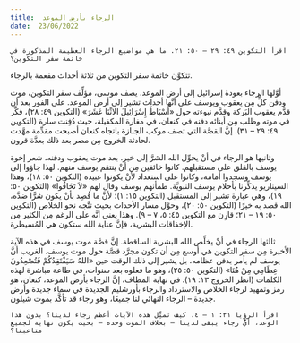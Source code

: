 ```yaml
---
title:  الرجاء بأرض الموعد
date:  23/06/2022
---
```


`اقرأ التكوين ٤٩: ٢٩ – ٥٠: ٢١. ما هي مواضيع الرجاء العظيمة المذكورة في خاتمة سفر التكوين؟`

تتكوَّن خاتمة سفر التكوين من ثلاثة أحداث مفعمة بالرجاء.

أوَّلها الرجاء بعودة إسرائيل إلى أرض الموعد. يصف موسى، مؤلِّف سفر التكوين، موت ودفن كلٍّ مِن يعقوب ويوسف على أنَّها أحداث تشير إلى أرض الموعد. على الفور بعد أن قدَّم يعقوب البَركة وقدَّم نبوءته حول «أَسْبَاطُ إِسْرَائِيلَ الاثْنَا عَشَرَ» (التكوين ٤٩: ٢٨)، فكَّر في موته وطلب مِن أبنائه دفنه في كنعان، في مغارة المكفيلة، حيث دُفِنت سارة (التكوين ٤٩: ٢٩ – ٣١). إنَّ القصَّة التي تصف موكب الجنازة باتجاه كنعان أصبحت مقدِّمة مهَّدت لحادثة الخروج مِن مصر بعد ذلك بعدَّة قرون.

وثانيها هو الرجاء في أنْ يحوِّل الله الشرَّ إلى خير. بعد موت يعقوب ودفنه، شعر إخوة يوسف بالقلق على مستقبلهم. كانوا خائفين مِن أنْ ينتقم يوسف منهم. لهذا جاؤوا إلى يوسف وسجدوا أمامه، وكانوا على استعداد لأنْ يكونوا عبيده (التكوين ٥٠: ١٨)، وهذا السيناريو يذكِّرنا بأحلام يوسف النبويَّة. طمأنهم يوسف وقال لهم «لاَ تَخَافُوا» (التكوين ٥٠: ١٩)، وهي عبارة تشير إلى المستقبل (التكوين ١٥: ١)؛ لأنَّ ما قُصِد بأنْ يكون شرًّا ضدَّه، الله قصد به خيرًا (التكوين ٥٠: ٢٠)، وحوَّل مسار الأحداث بحيث تتَّجه نحو الخلاص (التكوين ٥٠: ١٩ – ٢١؛ قارِن مع التكوين ٤٥: ٥، ٧ – ٩). وهذا يعني أنَّه على الرغم مِن الكثير مِن الإخفاقات البشرية، فإنَّ عناية الله ستكون هي المُسيطرة.

ثالثها الرجاء في أنْ يخلِّص الله البشرية الساقطة. إنَّ قصَّة موت يوسف في هذه الآية الأخيرة مِن سفر التكوين هي أوسع مِن أن تكون مجرَّد قصَّة حول موت يوسف. الغريب أنَّ يوسف لم يأمر بدفن عظامه، بل يشير إلى ذلك الوقت حين «اللهُ سَيَفْتَقِدُكُمْ فَتُصْعِدُونَ عِظَامِي مِنْ هُنَا» (التكوين ٥٠: ٢٥)، وهو ما فعلوه بعد سنوات، في طاعة مباشرة لهذه الكلمات (انظر الخروج ١٣: ١٩). في نهاية المطاف، إنَّ الرجاء بأرض الموعد، كنعان، هو رمز وتمهيد لرجاء الخلاص والاسترداد والرجاء بأورشليم الجديدة في سماء جديدة وأرض جديدة – الرجاء النهائي لنا جميعًا، وهو رجاء قد تأكَّد بموت شيلون.

`اقرأ الرؤيا ٢١: ١ – ٤. كيف تمثِّل هذه الآيات أعظم رجاء لدينا؟ بدون هذا الوعد، أيُّ رجاء يبقى لدينا – بخلاف الموت وحده – بحيث يكون نهاية لجميع متاعبنا؟`